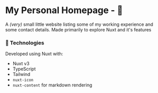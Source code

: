 # My Personal Homepage - 👋

A *(very)* small little website listing some of my working experience 
and some contact details. Made primarily to explore Nuxt and it's features

### 🔨 Technologies
Developed using Nuxt with:
- Nuxt v3
- TypeScript
- Tailwind
- `nuxt-icon`
- `nuxt-content` for markdown rendering


